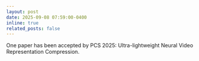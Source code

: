 ```yaml
---
layout: post
date: 2025-09-08 07:59:00-0400
inline: true
related_posts: false
---
```


One paper has been accepted by PCS 2025: Ultra-lightweight Neural Video Representation Compression.

